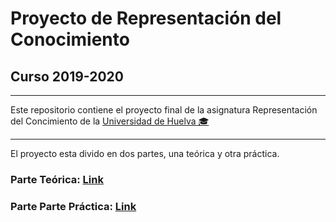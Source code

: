 # Proyecto de Representación del Conocimiento

## Curso 2019-2020

___

Este repositorio contiene el proyecto final de la asignatura Representación del Concimiento de la [Universidad de Huelva :mortar_board:](http://www.uhu.es/)

___

El proyecto esta divido en dos partes, una teórica y otra práctica.

### Parte Teórica: [Link](https://github.com/Joseram0n/ProyectoRc2020/tree/master/Parte_Teorica)

### Parte Parte Práctica: [Link](https://github.com/Joseram0n/ProyectoRc2020/tree/master/Parte_Practica)